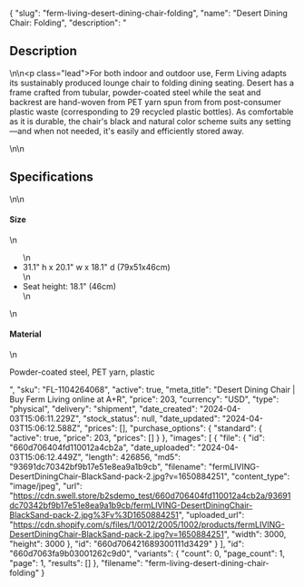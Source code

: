 {
  "slug": "ferm-living-desert-dining-chair-folding",
  "name": "Desert Dining Chair: Folding",
  "description": "<h2>Description</h2>\n<!-- split -->\n<p class=\"lead\">For both indoor and outdoor use, Ferm Living adapts its sustainably produced lounge chair to folding dining seating. Desert has a frame crafted from tubular, powder-coated steel while the seat and backrest are hand-woven from PET yarn spun from from post-consumer plastic waste (corresponding to 29 recycled plastic bottles). As comfortable as it is durable, the chair's black and natural color scheme suits any setting—and when not needed, it's easily and efficiently stored away.</p>\n<!-- split -->\n<h2>Specifications</h2>\n<!-- split -->\n<h4>Size</h4>\n<ul>\n<li>31.1\" h x 20.1\" w x 18.1\" d (79x51x46cm)</li>\n<li>Seat height: 18.1\" (46cm)</li>\n</ul>\n<h4>Material</h4>\n<p>Powder-coated steel, PET yarn, plastic</p>",
  "sku": "FL-1104264068",
  "active": true,
  "meta_title": "Desert Dining Chair | Buy Ferm Living online at A+R",
  "price": 203,
  "currency": "USD",
  "type": "physical",
  "delivery": "shipment",
  "date_created": "2024-04-03T15:06:11.229Z",
  "stock_status": null,
  "date_updated": "2024-04-03T15:06:12.588Z",
  "prices": [],
  "purchase_options": {
    "standard": {
      "active": true,
      "price": 203,
      "prices": []
    }
  },
  "images": [
    {
      "file": {
        "id": "660d706404fd110012a4cb2a",
        "date_uploaded": "2024-04-03T15:06:12.449Z",
        "length": 426856,
        "md5": "93691dc70342bf9b17e51e8ea9a1b9cb",
        "filename": "fermLIVING-DesertDiningChair-BlackSand-pack-2.jpg?v=1650884251",
        "content_type": "image/jpeg",
        "url": "https://cdn.swell.store/b2sdemo_test/660d706404fd110012a4cb2a/93691dc70342bf9b17e51e8ea9a1b9cb/fermLIVING-DesertDiningChair-BlackSand-pack-2.jpg%3Fv%3D1650884251",
        "uploaded_url": "https://cdn.shopify.com/s/files/1/0012/2005/1002/products/fermLIVING-DesertDiningChair-BlackSand-pack-2.jpg?v=1650884251",
        "width": 3000,
        "height": 3000
      },
      "id": "660d706421689300111d3429"
    }
  ],
  "id": "660d7063fa9b03001262c9d0",
  "variants": {
    "count": 0,
    "page_count": 1,
    "page": 1,
    "results": []
  },
  "filename": "ferm-living-desert-dining-chair-folding"
}